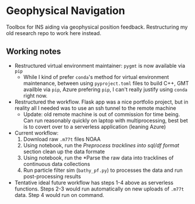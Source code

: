 # Geophysical Navigation

Toolbox for INS aiding via geophysical position feedback. Restructuring my old research repo to work here instead.

## Working notes

* Restructured virtual environment maintainer: `pygmt` is now available via `pip`
  * While I kind of prefer `conda`'s method for virtual environment maintenance, between using `pyproject.toml` files to build C++, GMT availble via `pip`, Azure prefering `pip`, I can't really justify using `conda` right now.
* Restructured the workflow. Flask app was a nice portfolio project, but in reality all I needed was to use an ssh tunnel to the remote machine
  * Update: old remote machine is out of commission for time being. Can run reasonably quickly on laptop with multiprocessing, best bet is to covert over to a serverless application (leaning Azure)
* Current workflow:
  1. Download raw `.m77t` files NOAA
  2. Using notebook, run the *Preprocess tracklines into sql/df format* section clean up the data formate
  3. Using notebook, run the *Parse the raw data into tracklines of continuous data collections
  4. Run particle filter sim (`bathy_pf.py`) to processes the data and run post-processing results
* Tentative ideal future workflow has steps 1-4 above as serverless functions. Steps 2-3 would run automatically on new uploads of `.m77t` data. Step 4 would run on command.
  